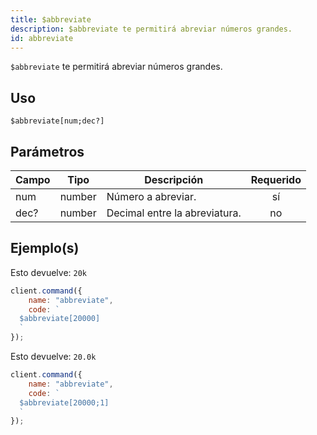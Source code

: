 ```yaml
---
title: $abbreviate
description: $abbreviate te permitirá abreviar números grandes.
id: abbreviate
---
```


`$abbreviate` te permitirá abreviar números grandes.

## Uso

```aoi
$abbreviate[num;dec?]
```

## Parámetros

| Campo | Tipo                                                                                              | Descripción                     | Requerido |
| ---- | ------------------------------------------------------------------------------------------------- | ------------------------------- | :-------: |
| num  | number | Número a abreviar.              |   sí      |
| dec? | number | Decimal entre la abreviatura.   |   no      |

## Ejemplo(s)

Esto devuelve: `20k`

```javascript
client.command({
    name: "abbreviate",
    code: `
  $abbreviate[20000]
  `
});
```

Esto devuelve: `20.0k`

```javascript
client.command({
    name: "abbreviate",
    code: `
  $abbreviate[20000;1]
  `
});
```
```